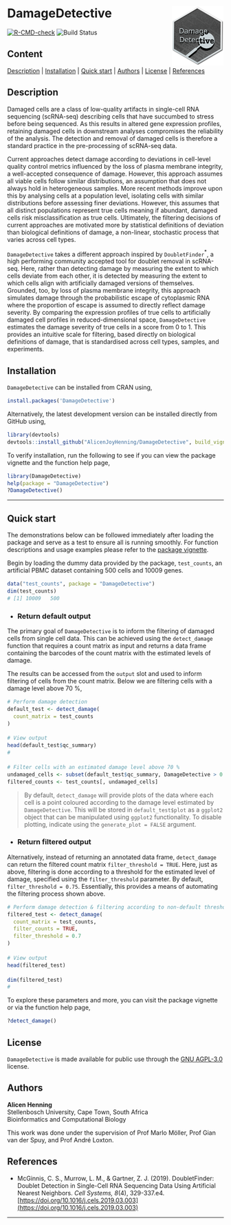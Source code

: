 # DamageDetective <img src="man/figures/logo.svg" align="right" height="139"/>

<!-- badges: start -->

[![R-CMD-check](https://github.com/AlicenJoyHenning/DamageDetective/actions/workflows/R-CMD-check.yaml/badge.svg)](https://github.com/cosimameyer/overviewR/actions) ![Build Status](https://github.com/AlicenJoyHenning/DamageDetective/actions/workflows/build.yml/badge.svg)

<!-- badges: end -->

## Content

[Description](#description) \| [Installation](#installation) \| [Quick start](#quick-start) \| [Authors](#authors) \| [License](#license) \| [References](#references)

## Description

Damaged cells are a class of low-quality artifacts in single-cell RNA sequencing (scRNA-seq) describing cells that have succumbed to stress before being sequenced. As this results in altered gene expression profiles, retaining damaged cells in downstream analyses compromises the reliability of the analysis. The detection and removal of damaged cells is therefore a standard practice in the pre-processing of scRNA-seq data.

Current approaches detect damage according to deviations in cell-level quality control metrics influenced by the loss of plasma membrane integrity, a well-accepted consequence of damage. However, this approach assumes all viable cells follow similar distributions, an assumption that does not always hold in heterogeneous samples. More recent methods improve upon this by analysing cells at a population level, isolating cells with similar distributions before assessing finer deviations. However, this assumes that all distinct populations represent true cells meaning if abundant, damaged cells risk misclassification as true cells. Ultimately, the filtering decisions of current approaches are motivated more by statistical definitions of deviation than biological definitions of damage, a non-linear, stochastic process that varies across cell types. 

`DamageDetective` takes a different approach inspired by `DoubletFinder`$^*$, a high performing community accepted tool for doublet removal in scRNA-seq. Here, rather than detecting damage by measuring the extent to which cells deviate from each other, it is detected by measuring the extent to which cells align with artificially damaged versions of themselves. Grounded, too, by loss of plasma membrane integrity, this approach simulates damage through the probabilistic escape of cytoplasmic RNA where the proportion of escape is assumed to directly reflect damage severity. By comparing the expression profiles of true cells to artificially damaged cell profiles in reduced-dimensional space, `DamageDetective` estimates the damage severity of true cells in a score from 0 to 1. This provides an intuitive scale for filtering, based directly on biological definitions of damage, that is standardised across cell types, samples, and experiments.

## Installation

`DamageDetective` can be installed from CRAN using,

``` r
install.packages('DamageDetective')
```

Alternatively, the latest development version can be installed directly from GitHub using,

``` r
library(devtools)
devtools::install_github("AlicenJoyHenning/DamageDetective", build_vignettes = TRUE)
```

To verify installation, run the following to see if you can view the package vignette and the function help page,

``` r
library(DamageDetective)
help(package = "DamageDetective")
?DamageDetective()
```

------------------------------------------------------------------------

## Quick start

The demonstrations below can be followed immediately after loading the package and serve as a test to ensure all is running smoothly. For function descriptions and usage examples please refer to the [package vignette](link).

Begin by loading the dummy data provided by the package, `test_counts`, an artificial PBMC dataset containing 500 cells and 10009 genes.

``` r
data("test_counts", package = "DamageDetective")
dim(test_counts)
# [1] 10009   500
```

<ul>

<li>

<h3>Return default output</h3>

</li>

</ul>

The primary goal of `DamageDetective` is to inform the filtering of damaged cells from single cell data. This can be achieved using the `detect_damage` function that requires a count matrix as input and returns a data frame containing the barcodes of the count matrix with the estimated levels of damage.

The results can be accessed from the `output` slot and used to inform filtering of cells from the count matrix. Below we are filtering cells with a damage level above 70 %,

``` r
# Perform damage detection
default_test <- detect_damage(
  count_matrix = test_counts
)

# View output
head(default_test$qc_summary) 
# 

# Filter cells with an estimated damage level above 70 % 
undamaged_cells <- subset(default_test$qc_summary, DamageDetective > 0.7)
filtered_counts <- test_counts[, undamaged_cells]
```

> By default, `detect_damage` will provide plots of the data where each cell is a point coloured according to the damage level estimated by `DamageDetective`. This will be stored in `default_test$plot` as a `ggplot2` object that can be manipulated using `ggplot2` functionality. To disable plotting, indicate using the `generate_plot = FALSE` argument.

<ul>

<li>

<h3>Return filtered output</h3>

</li>

</ul>

Alternatively, instead of returning an annotated data frame, `detect_damage` can return the filtered count matrix `filter_threshold = TRUE`. Here, just as above, filtering is done according to a threshold for the estimated level of damage, specified using the `filter_threshold` parameter. By default, `filter_threshold = 0.75`. Essentially, this provides a means of automating the filtering process shown above.

``` r
# Perform damage detection & filtering according to non-default threshold
filtered_test <- detect_damage(
  count_matrix = test_counts, 
  filter_counts = TRUE,
  filter_threshold = 0.7
)

# View output
head(filtered_test)

dim(filtered_test)
#
```

To explore these parameters and more, you can visit the package vignette
 or via the function help page,

``` r
?detect_damage()
```

## License

`DamageDetective` is made available for public use through the [GNU AGPL-3.0](https://opensource.org/licenses/AGPL-3.0) license.

## Authors

**Alicen Henning**\
Stellenbosch University, Cape Town, South Africa\
Bioinformatics and Computational Biology

This work was done under the supervision of Prof Marlo Möller, Prof Gian van der Spuy, and Prof André Loxton.

## References

- McGinnis, C. S., Murrow, L. M., & Gartner, Z. J. (2019). DoubletFinder: Doublet Detection in Single-Cell RNA Sequencing Data Using Artificial Nearest Neighbors. *Cell Systems, 8*(4), 329-337.e4. [https://doi.org/10.1016/j.cels.2019.03.003](https://doi.org/10.1016/j.cels.2019.03.003)

------------------------------------------------------------------------
